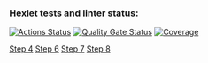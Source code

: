 ### Hexlet tests and linter status:

[![Actions Status](https://github.com/alexgeo82/frontend-project-46/actions/workflows/hexlet-check.yml/badge.svg)](https://github.com/alexgeo82/frontend-project-46/actions)
[![Quality Gate Status](https://sonarcloud.io/api/project_badges/measure?project=alexgeo82_frontend-project-46&metric=alert_status)](https://sonarcloud.io/summary/new_code?id=alexgeo82_frontend-project-46)
[![Coverage](https://sonarcloud.io/api/project_badges/measure?project=alexgeo82_frontend-project-46&metric=coverage)](https://sonarcloud.io/summary/new_code?id=alexgeo82_frontend-project-46)

[Step 4](https://asciinema.org/a/05CF8fOxQSPqHGvfmh0MZl9h1)
[Step 6](https://asciinema.org/a/uyaWrlJWuJQX5M9LakQJx3YwT)
[Step 7](https://asciinema.org/a/tdBzLdJCCWk7wvobdJBvHs9L5)
[Step 8](https://asciinema.org/a/LGg2u8OgeJ8gmZK0sxY9w15Ni)
